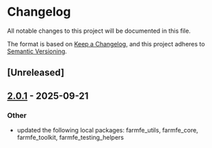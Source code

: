 # Changelog

All notable changes to this project will be documented in this file.

The format is based on [Keep a Changelog](https://keepachangelog.com/en/1.0.0/),
and this project adheres to [Semantic Versioning](https://semver.org/spec/v2.0.0.html).

## [Unreleased]

## [2.0.1](https://github.com/farm-fe/farm/compare/farmfe_plugin_mangle_exports-v2.0.0...farmfe_plugin_mangle_exports-v2.0.1) - 2025-09-21

### Other

- updated the following local packages: farmfe_utils, farmfe_core, farmfe_toolkit, farmfe_testing_helpers
